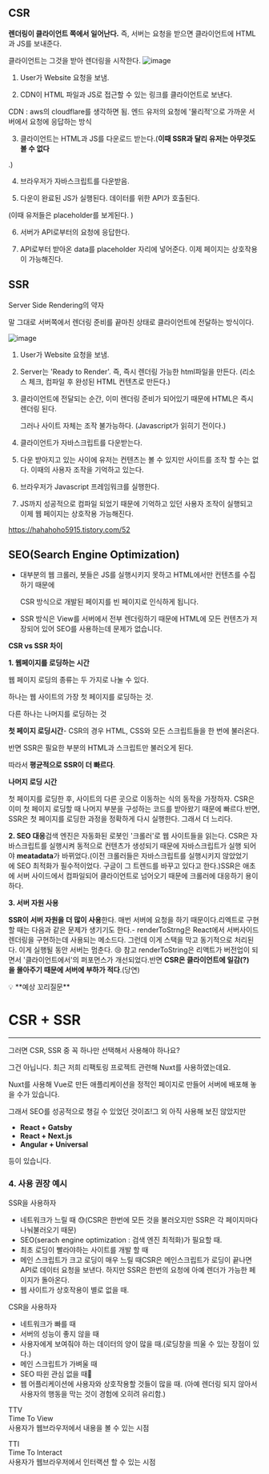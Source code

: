 ## CSR

**렌더링이 클라이언트 쪽에서 일어난다.** 즉, 서버는 요청을 받으면 클라이언트에 HTML과 JS를 보내준다.

클라이언트는 그것을 받아 렌더링을 시작한다.
![image](https://github.com/theo-jin/CS_ARCHIVE/assets/83561523/9172f5a5-c6b5-477a-a1ea-af8063983320)




1.  User가 Website 요청을 보냄.

2. CDN이 HTML 파일과 JS로 접근할 수 있는 링크를 클라이언트로 보낸다.

CDN : aws의 cloudflare를 생각하면 됨. 엔드 유저의 요청에 '물리적'으로 가까운 서버에서 요청에 응답하는 방식

3. 클라이언트는 HTML과 JS를 다운로드 받는다.(**이때 SSR과 달리 유저는 아무것도 볼 수 없다**

.)

4. 브라우저가 자바스크립트를 다운받음.

5. 다운이 완료된 JS가 실행된다. 데이터를 위한 API가 호출된다.

(이때 유저들은 placeholder를 보게된다. )

6. 서버가 API로부터의 요청에 응답한다.

7. API로부터 받아온 data를 placeholder 자리에 넣어준다. 이제 페이지는 상호작용이 가능해진다.

## SSR

Server Side Rendering의 약자

말 그대로 서버쪽에서 렌더링 준비를 끝마친 상태로 클라이언트에 전달하는 방식이다.

![image](https://github.com/theo-jin/CS_ARCHIVE/assets/83561523/7861a566-02e8-406c-8ced-7594d715722c)

1. User가 Website 요청을 보냄.
2. Server는 'Ready to Render'. 즉, 즉시 렌더링 가능한 html파일을 만든다.
(리소스 체크, 컴파일 후 완성된 HTML 컨텐츠로 만든다.)
3. 클라이언트에 전달되는 순간, 이미 렌더링 준비가 되어있기 때문에 HTML은 즉시 렌더링 된다.
    
    그러나 사이트 자체는 조작 불가능하다. (Javascript가 읽히기 전이다.)
    
4. 클라이언트가 자바스크립트를 다운받는다.
5. 다운 받아지고 있는 사이에 유저는 컨텐츠는 볼 수 있지만 사이트를 조작 할 수는 없다. 이때의 사용자 조작을 기억하고 있는다.
6. 브라우저가 Javascript 프레임워크를 실행한다.
7. JS까지 성공적으로 컴파일 되었기 때문에 기억하고 있던 사용자 조작이 실행되고 이제 웹 페이지는 상호작용 가능해진다.

https://hahahoho5915.tistory.com/52

## SEO(Search Engine Optimization)

- 대부분의 웹 크롤러, 봇들은 JS를 실행시키지 못하고 HTML에서만 컨텐츠를 수집하기 때문에
    
    CSR 방식으로 개발된 페이지를 빈 페이지로 인식하게 됩니다.
    
- SSR 방식은 View를 서버에서 전부 렌더링하기 때문에 HTML에 모든 컨텐츠가 저장되어 있어 SEO를 사용하는데 문제가 없습니다.

**CSR vs SSR 차이**

**1. 웹페이지를 로딩하는 시간**

웹 페이지 로딩의 종류는 두 가지로 나눌 수 있다.

하나는 웹 사이트의 가장 첫 페이지를 로딩하는 것.

다른 하나는 나머지를 로딩하는 것

**첫 페이지 로딩시간**- CSR의 경우 HTML, CSS와 모든 스크립트들을 한 번에 불러온다. 

반면 SSR은 필요한 부분의 HTML과 스크립트만 불러오게 된다.

따라서 **평균적으로 SSR이 더 빠르다**.

**나머지 로딩 시간**

첫 페이지를 로딩한 후, 사이트의 다른 곳으로 이동하는 식의 동작을 가정하자. CSR은 이미 첫 페이지 로딩할 때 나머지 부분을 구성하는 코드를 받아왔기 때문에 빠르다.반면, SSR은 첫 페이지를 로딩한 과정을 정확하게 다시 실행한다. 그래서 더 느리다.

**2. SEO 대응**검색 엔진은 자동화된 로봇인 '크롤러'로 웹 사이트들을 읽는다. CSR은 자바스크립트를 실행시켜 동적으로 컨텐츠가 생성되기 때문에 자바스크립트가 실행 되어야 **meatadata**가 바뀌었다.(이전 크롤러들은 자바스크립트를 실행시키지 않았었기에 SEO 최적화가 필수적이었다. 구글이 그 트렌드를 바꾸고 있다고 한다.)SSR은 애초에 서버 사이드에서 컴파일되어 클라이언트로 넘어오기 때문에 크롤러에 대응하기 용이하다.

**3. 서버 자원 사용**

**SSR이 서버 자원을 더 많이 사용**한다. 매번 서버에 요청을 하기 때문이다.리엑트로 구현할 때는 다음과 같은 문제가 생기기도 한다.- renderToStrng은 React에서 서버사이드 렌더링을 구현하는데 사용되는 메소드다. 그런데 이게 스택을 막고 동기적으로 처리된다. 이게 실행될 동안 서버는 멈춘다. 😢 참고 renderToString은 리액트가 버전업이 되면서 '클라이언트에서'의 퍼포먼스가 개선되었다.반면 **CSR은 클라이언트에 일감(?)을 몰아주기 때문에 서버에 부하가 적다**.(당연)

<aside>
💡 **예상 꼬리질문**

</aside>

# CSR + SSR

---

그러면 CSR, SSR 중 꼭 하나만 선택해서 사용해야 하나요?

그건 아닙니다. 최근 저희 리팩토링 프로젝트 관련해 Nuxt를 사용하였는데요.

Nuxt를 사용해 Vue로 만든 애플리케이션을 정적인 페이지로 만들어 서버에 배포해 놓을 수가 있습니다.

그래서 SEO를 성공적으로 챙길 수 있었던 것이죠!그 외 아직 사용해 보진 않았지만

- **React + Gatsby**
- **React + Next.js**
- **Angular + Universal**

등이 있습니다.

### 4. 사용 권장 예시

SSR을 사용하자

- 네트워크가 느릴 때 😓(CSR은 한번에 모든 것을 불러오지만 SSR은 각 페이지마다 나눠불러오기 때문)
- SEO(serach engine optimization : 검색 엔진 최적화)가 필요할 때.
- 최초 로딩이 빨라야하는 사이트를 개발 할 때
- 메인 스크립트가 크고 로딩이 매우 느릴 때CSR은 메인스크립트가 로딩이 끝나면 API로 데이터 요청을 보낸다. 하지만 SSR은 한번의 요청에 아예 렌더가 가능한 페이지가 돌아온다.
- 웹 사이트가 상호작용이 별로 없을 때.

CSR을 사용하자

- 네트워크가 빠를 때
- 서버의 성능이 좋지 않을 때
- 사용자에게 보여줘야 하는 데이터의 양이 많을 때.(로딩창을 띄울 수 있는 장점이 있다.)
- 메인 스크립트가 가벼울 때
- SEO 따윈 관심 없을 때😤
- 웹 어플리케이션에 사용자와 상호작용할 것들이 많을 때. (아예 렌더링 되지 않아서 사용자의 행동을 막는 것이 경험에 오히려 유리함.)

TTV  
Time To View  
사용자가 웹브라우저에서 내용을 볼 수 있는 시점  

  
TTI  
Time To Interact  
사용자가 웹브라우저에서 인터랙션 할 수 있는 시점
